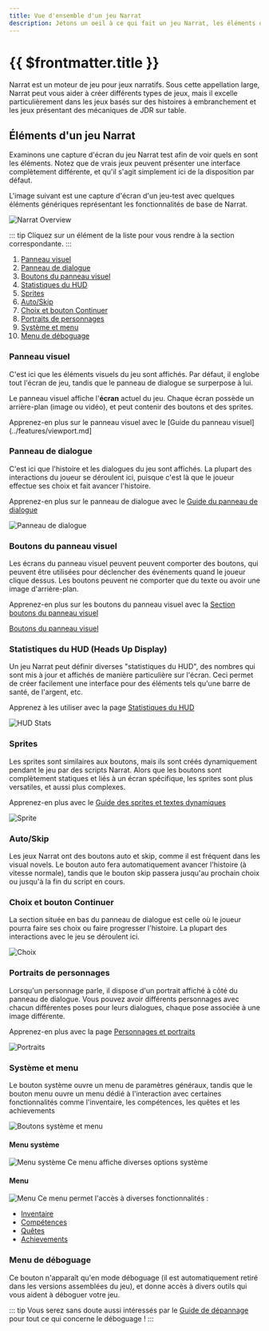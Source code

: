 ```yaml
---
title: Vue d'ensemble d'un jeu Narrat
description: Jetons un oeil à ce qui fait un jeu Narrat, les éléments qui le composent, et comment il fonctionne
---
```


# {{ $frontmatter.title }}

Narrat est un moteur de jeu pour jeux narratifs. Sous cette appellation large, Narrat peut vous aider à créer différents types de jeux, mais il excelle particulièrement dans les jeux basés sur des histoires à embranchement et les jeux présentant des mécaniques de JDR sur table.

## Éléments d'un jeu Narrat

Examinons une capture d'écran du jeu Narrat test afin de voir quels en sont les éléments. Notez que de vrais jeux peuvent présenter une interface complètement différente, et qu'il s'agit simplement ici de la disposition par défaut. 

L'image suivant est une capture d'écran d'un jeu-test avec quelques éléments génériques représentant les fonctionnalités de base de Narrat.

![Narrat Overview](./narrat-overview/narrat-overview.webp)

::: tip
Cliquez sur un élément de la liste pour vous rendre à la section correspondante.
:::

1. [Panneau visuel](#Panneau-visuel)
2. [Panneau de dialogue](#dialog-panel)
3. [Boutons du panneau visuel](#viewport-buttons)
4. [Statistiques du HUD](#hud-stats)
5. [Sprites](#sprites)
6. [Auto/Skip](#auto-skip)
7. [Choix et bouton Continuer](#choices-and-continue)
8. [Portraits de personnages](#character-portraits)
9. [Système et menu](#system-and-menu)
10. [Menu de déboguage](#debug-menu)

### Panneau visuel

C'est ici que les éléments visuels du jeu sont affichés. Par défaut, il englobe tout l'écran de jeu, tandis que le panneau de dialogue se surperpose à lui. 

Le panneau visuel affiche l'**écran** actuel du jeu. Chaque écran possède un arrière-plan (image ou vidéo), et peut contenir des boutons et des sprites.

Apprenez-en plus sur le panneau visuel avec le [Guide du panneau visuel](../features/viewport.md]

### Panneau de dialogue

C'est ici que l'histoire et les dialogues du jeu sont affichés. La plupart des interactions du joueur se déroulent ici, puisque c'est là que le joueur effectue ses choix et fait avancer l'histoire.

Apprenez-en plus sur le panneau de dialogue avec le [Guide du panneau de dialogue](../features/dialog-panel.md)

![Panneau de dialogue](./narrat-overview/dialog-panel.png)

### Boutons du panneau visuel

Les écrans du panneau visuel peuvent peuvent comporter des boutons, qui peuvent être utilisées pour déclencher des événements quand le joueur clique dessus. Les boutons peuvent ne comporter que du texte ou avoir une image d'arrière-plan.

Apprenez-en plus sur les boutons du panneau visuel avec la [Section boutons du panneau visuel](../features/viewport.md#screens-config)

[Boutons du panneau visuel](./narrat-overview/buttons.png)

### Statistiques du HUD (Heads Up Display)

Un jeu Narrat peut définir diverses "statistiques du HUD", des nombres qui sont mis à jour et affichés de manière particulière sur l'écran. Ceci permet de créer facilement une interface pour des éléments tels qu'une barre de santé, de l'argent, etc.

Apprenez à les utiliser avec la page [Statistiques du HUD](../features/hud-stats.md)

![HUD Stats](./narrat-overview/hud-stats.png)

### Sprites

Les sprites sont similaires aux boutons, mais ils sont créés dynamiquement pendant le jeu par des scripts Narrat. Alors que les boutons sont complètement statiques et liés à un écran spécifique, les sprites sont plus versatiles, et aussi plus complexes. 

Apprenez-en plus avec le [Guide des sprites et textes dynamiques](.//features/dynamic-sprites-and-text-objects.md)

![Sprite](./narrat-overview/sprite.png)

### Auto/Skip

Les jeux Narrat ont des boutons auto et skip, comme il est fréquent dans les visual novels. Le bouton auto fera automatiquement avancer l'histoire (à vitesse normale), tandis que le bouton skip passera jusqu'au prochain choix ou jusqu'à la fin du script en cours.

### Choix et bouton Continuer

La section située en bas du panneau de dialogue est celle où le joueur pourra faire ses choix ou faire progresser l'histoire. La plupart des interactions avec le jeu se déroulent ici.

![Choix](./narrat-overview/choices.png)

### Portraits de personnages

Lorsqu'un personnage parle, il dispose d'un portrait affiché à côté du panneau de dialogue. Vous pouvez avoir différents personnages avec chacun différentes poses pour leurs dialogues, chaque pose associée à une image différente.

Apprenez-en plus avec la page [Personnages et portraits](.//features/characters-and-portraits.md)

![Portraits](./narrat-overview/portrait.png)

### Système et menu

Le bouton système ouvre un menu de paramètres généraux, tandis que le bouton menu ouvre un menu dédié à l'interaction avec certaines fonctionnalités comme l'inventaire, les compétences, les quêtes et les achievements

![Boutons système et menu](./narrat-overview/system-menu.png)

#### Menu système

![Menu système](./narrat-overview/system.png)
Ce menu affiche diverses options système

#### Menu 

![Menu](./narrat-overview/menu.png)
Ce menu permet l'accès à diverses fonctionnalités :

- [Inventaire](../features/inventory.md)
- [Compétences](../features/skills.md)
- [Quêtes](../features/quests.md)
- [Achievements](../features/achievements.md)

### Menu de déboguage

Ce bouton n'apparaît qu'en mode déboguage (il est automatiquement retiré dans les versions assemblées du jeu), et donne accès à divers outils qui vous aident à déboguer votre jeu.

::: tip
Vous serez sans doute aussi intéressés par le [Guide de dépannage](.//troubleshooting/troubleshooting.md) pour tout ce qui concerne le déboguage !
:::
